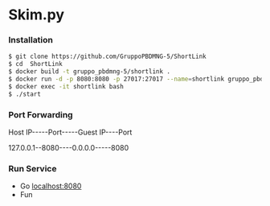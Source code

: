 # Skim.py


### Installation





```sh
$ git clone https://github.com/GruppoPBDMNG-5/ShortLink
$ cd  ShortLink
$ docker build -t gruppo_pbdmng-5/shortlink . 
$ docker run -d -p 8080:8080 -p 27017:27017 --name=shortlink gruppo_pbdmng-5/shortlink
$ docker exec -it shortlink bash
$ ./start
```

### Port Forwarding
Host IP-----Port-----Guest IP----Port 
  
127.0.0.1--8080----0.0.0.0-----8080

### Run Service
* Go [localhost:8080](localhost:8080)
* Fun


